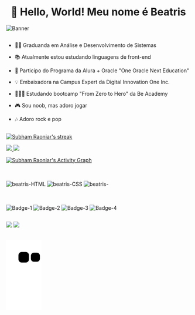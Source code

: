 <h1 align="center">👋 Hello, World! Meu nome é Beatris </h1>

![Banner](https://user-images.githubusercontent.com/79115923/195885235-2129612f-e2b2-468a-9979-895344a11f5e.svg)


##

- 🧑‍🎓 Graduanda em Análise e Desenvolvimento de Sistemas

- 📚 Atualmente estou estudando linguagens de front-end

- 📗 Participo do Programa da Alura + Oracle "One Oracle Next Education"

- 💡 Embaixadora na Campus Expert da Digital Innovation One Inc.

- 👩🏻‍💻 Estudando bootcamp "From Zero to Hero" da Be Academy

- 🎮 Sou noob, mas adoro jogar 

- 🎶 Adoro rock e pop

##

<p>
    <a href="https://github.com/developernaimul/github-readme-streak-stats">
        <img height="165em title="🔥 Get streak stats for your profile at git.io/streak-stats" alt="Subham Raoniar's streak" src="https://github-readme-streak-stats.herokuapp.com/?user=beatrisantunes&theme=tokyonight"/>
    </a>
</p>
  <a href="https://github.com/beatrisantunes">
  <img height="165em" src="https://github-readme-stats.vercel.app/api?username=beatrisantunes&show_icons=true&theme=tokyonight&include_all_commits=true&count_private=true"/>
  <img height="165em" src="https://github-readme-stats.vercel.app/api/top-langs/?username=beatrisantunes&layout=compact&langs_count=7&theme=tokyonight"/>
</div>

<a href="https://github.com/beatrisantunes/github-readme-activity-graph"><img height="250em" alt="Subham Raoniar's Activity Graph" src="https://activity-graph.herokuapp.com/graph?username=beatrisantunes&layout=compact&langs_count=7&theme=tokyo-night" /></a>


##

<div style-"display:inline_block"><br>
          <img align="center" alt="beatris-HTML" height="50" width="50" src="https://cdn.jsdelivr.net/gh/devicons/devicon/icons/html5/html5-original.svg" />
          <img align="center" alt="beatris-CSS" height="50" width="50" src="https://cdn.jsdelivr.net/gh/devicons/devicon/icons/css3/css3-original.svg" />
          <img align="center" alt="beatris-"Javascript" height="50" width="50" src="https://cdn.jsdelivr.net/gh/devicons/devicon/icons/javascript/javascript-original.svg" />
        </div> 
        
  ## 
 <div style-"display:inline_block"><br>
   <img align="center" alt="Badge-1" height="100" width="100" src="https://i.imgur.com/7HyeKR2.png"/>
   <img align="center" alt="Badge-2" height="100" width="100" src="https://i.imgur.com/3wADUjD.png"/>
   <img align="center" alt="Badge-3" height="100" width="100" src="https://i.imgur.com/CC7660l.png"/>
   <img align="center" alt="Badge-4" height="100" width="100" src="https://i.imgur.com/lcL9KM2.png"/>
  </div>
  
 ## 
       
  <div> 
  <a href="https://www.linkedin.com/in/beatrisantunessilva/" target="_blank"><img src="https://img.shields.io/badge/-LinkedIn-%230077B5?style=for-the-badge&logo=linkedin&logoColor=white" target="_blank"></a> 
   <a href = "mailto:beatris.antunes2012@gmail.com"><img src="https://img.shields.io/badge/-Gmail-%23333?style=for-the-badge&logo=gmail&logoColor=white" target="_blank"></a>
  </div>
  
   ##
  
![Snake animation](https://github.com/beatrisantunes/beatrisantunes/blob/output/github-contribution-grid-snake.svg)

